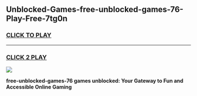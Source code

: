 
## Unblocked-Games-free-unblocked-games-76-Play-Free-7tg0n
<h3>
<a href="https://premium76.site?title=free-unblocked-games-76&ref=18A">CLICK TO PLAY</a></h3>
<hr>

<h3>
<a href="https://premium76.site?title=free-unblocked-games-76&ref=18A">CLICK 2 PLAY</a>
  
</h3>

<a href="https://premium76.site?title=free-unblocked-games-76&ref=18A"><img src="https://clearcache.store/games.png"></a>


**free-unblocked-games-76 games unblocked: Your Gateway to Fun and Accessible Online Gaming**
